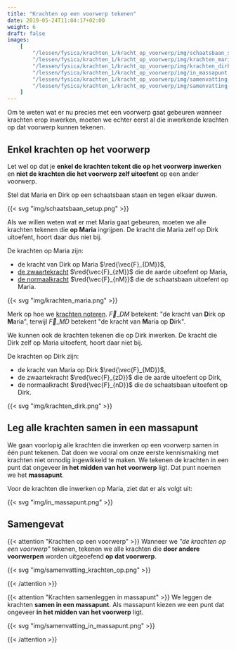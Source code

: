 ```yaml
---
title: "Krachten op een voorwerp tekenen"
date: 2019-05-24T11:04:17+02:00
weight: 6
draft: false
images:
    [
        "/lessen/fysica/krachten_1/kracht_op_voorwerp/img/schaatsbaan_setup.png",
        "/lessen/fysica/krachten_1/kracht_op_voorwerp/img/krachten_maria.png",
        "/lessen/fysica/krachten_1/kracht_op_voorwerp/img/krachten_dirk.png",
        "/lessen/fysica/krachten_1/kracht_op_voorwerp/img/in_massapunt.png",
        "/lessen/fysica/krachten_1/kracht_op_voorwerp/img/samenvatting_krachten_op.png",
        "/lessen/fysica/krachten_1/kracht_op_voorwerp/img/samenvatting_in_massapunt.png",
    ]
---
```


Om te weten wat er nu precies met een voorwerp gaat gebeuren wanneer krachten erop
inwerken, moeten we echter eerst al die inwerkende krachten op dat voorwerp kunnen tekenen.

## Enkel krachten op het voorwerp

Let wel op dat je **enkel de
krachten tekent die op het voorwerp inwerken** en **niet de krachten die het
voorwerp zelf uitoefent** op een ander voorwerp.

Stel dat Maria en Dirk op een schaatsbaan staan en tegen elkaar duwen.

{{< svg "img/schaatsbaan_setup.png" >}}

Als we willen weten wat er met Maria gaat gebeuren, moeten we alle krachten
tekenen die **op Maria** ingrijpen. De kracht die Maria zelf op Dirk uitoefent,
hoort daar dus niet bij.

De krachten op Maria zijn:

-   de kracht van Dirk op Maria $\red{\vec{F}_{DM}}$,
-   [de zwaartekracht](../zwaartekracht) $\red{\vec{F}_{zM}}$ die de aarde uitoefent
    op Maria,
-   [de normaalkracht](../normaalkracht) $\red{\vec{F}_{nM}}$ die de schaatsbaan
    uitoefent op Maria.

{{< svg "img/krachten_maria.png" >}}

Merk op hoe we [krachten
noteren](../krachtvector#kracht-is-een-vectoriële-grootheid).
$\vec{F}\_{DM}$ betekent: "de kracht van
**D**irk op **M**aria", terwijl $\vec{F}\_{MD}$ betekent "de kracht van
**M**aria op **D**irk".

We kunnen ook de krachten tekenen die op Dirk inwerken. De kracht die Dirk zelf op
Maria uitoefent, hoort daar niet bij.

De krachten op Dirk zijn:

-   de kracht van Maria op Dirk $\red{\vec{F}_{MD}}$,
-   de zwaartekracht $\red{\vec{F}_{zD}}$ die de aarde uitoefent op Dirk,
-   de normaalkracht $\red{\vec{F}_{nD}}$ die de schaatsbaan uitoefent op Dirk.

{{< svg "img/krachten_dirk.png" >}}

## Leg alle krachten samen in een massapunt

We gaan voorlopig alle krachten die inwerken op een voorwerp samen in één punt tekenen. Dat doen we vooral om onze eerste kennismaking met krachten niet onnodig ingewikkeld te maken. We tekenen de krachten in een punt dat ongeveer **in het midden van het voorwerp** ligt. Dat punt noemen we het **massapunt**.

Voor de krachten die inwerken op Maria, ziet dat er als volgt uit:

{{< svg "img/in_massapunt.png" >}}

## Samengevat

{{< attention "Krachten op een voorwerp" >}}
Wanneer we _"de krachten op een voorwerp"_ tekenen, tekenen we alle krachten
die **door andere voorwerpen** worden uitgeoefend **op dat voorwerp**.

{{< svg "img/samenvatting_krachten_op.png" >}}

{{< /attention >}}

{{< attention "Krachten samenleggen in massapunt" >}}
We leggen de krachten **samen in een massapunt**. Als massapunt kiezen we een punt dat ongeveer **in het midden van het voorwerp** ligt.

{{< svg "img/samenvatting_in_massapunt.png" >}}

{{< /attention >}}
